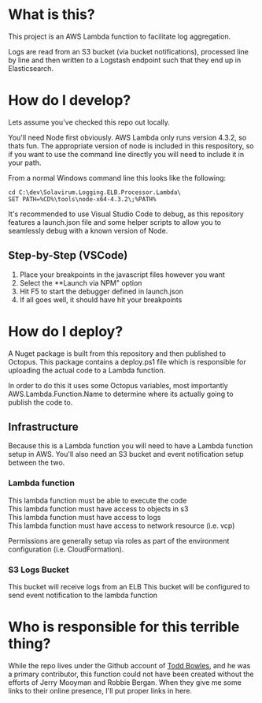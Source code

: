 # What is this?
This project is an AWS Lambda function to facilitate log aggregation.

Logs are read from an S3 bucket (via bucket notifications), processed line by line and then written to a Logstash endpoint such that they end up in Elasticsearch.

# How do I develop?
Lets assume you've checked this repo out locally.

You'll need Node first obviously. AWS Lambda only runs version 4.3.2, so thats fun. The appropriate version of node is included in this respository, so if you want to use the command line directly you will need to include it in your path.

From a normal Windows command line this looks like the following:

```
cd C:\dev\Solavirum.Logging.ELB.Processor.Lambda\
SET PATH=%CD%\tools\node-x64-4.3.2\;%PATH%
```

It's recommended to use Visual Studio Code to debug, as this repository features a launch.json file and some helper scripts to allow you to seamlessly debug with a known version of Node.

## Step-by-Step (VSCode)
1. Place your breakpoints in the javascript files however you want
2. Select the **Launch via NPM" option
3. Hit F5 to start the debugger defined in launch.json
4. If all goes well, it should have hit your breakpoints

# How do I deploy?
A Nuget package is built from this repository and then published to Octopus. This package contains a deploy.ps1 file which is responsible for uploading the actual code to a Lambda function.

In order to do this it uses some Octopus variables, most importantly AWS.Lambda.Function.Name to determine where its actually going to publish the code to.

## Infrastructure
Because this is a Lambda function you will need to have a Lambda function setup in AWS. You'll also need an S3 bucket and event notification setup between the two.

### Lambda function
This lambda function must be able to execute the code  
This lambda function must have access to objects in s3  
This lambda function must have access to logs  
This lambda function must have access to network resource (i.e. vcp)  

Permissions are generally setup via roles as part of the environment configuration (i.e. CloudFormation).

### S3 Logs Bucket
This bucket will receive logs from an ELB
This bucket will be configured to send event notification to the lambda function  

# Who is responsible for this terrible thing?
While the repo lives under the Github account of [Todd Bowles](https://github.com/ToddBowles), and he was a primary contributor, this function could not have been created without the efforts of Jerry Mooyman and Robbie Bergan. When they give me some links to their online presence, I'll put proper links in here.
